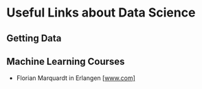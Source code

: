 # Useful Links about Data Science 

## Getting Data

## Machine Learning Courses
- Florian Marquardt in Erlangen [www.com]
